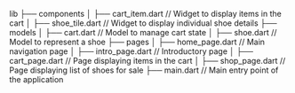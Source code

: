 lib
├── components
│   ├── cart_item.dart        // Widget to display items in the cart
│   ├── shoe_tile.dart        // Widget to display individual shoe details
├── models
│   ├── cart.dart             // Model to manage cart state
│   ├── shoe.dart             // Model to represent a shoe
├── pages
│   ├── home_page.dart        // Main navigation page
│   ├── intro_page.dart       // Introductory page
│   ├── cart_page.dart        // Page displaying items in the cart
│   ├── shop_page.dart        // Page displaying list of shoes for sale
├── main.dart                 // Main entry point of the application
